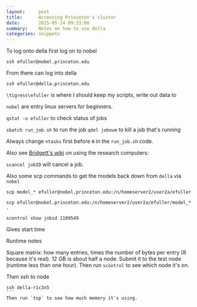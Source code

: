 ```yaml
---
layout:     post
title:      Accessing Princeton's cluster
date:       2015-05-14 09:33:00
summary:    Notes on how to use della
categories: snippets
---
```


To log onto della first log on to nobel

```
ssh efuller@nobel.princeton.edu
```

From there can log into della

```
ssh efuller@della.princeton.edu
```

`\tigress\efuller` is where I should keep my scripts, write out data to

`nobel` are entry linux servers for beginners.

`qstat -u efuller` to check status of jobs

`sbatch run_job.sh` to run the job
`qdel jobnum` to kill a job that's running

Always change `ntasks` first before `N` in the `run_job.sh` code.

Also see [Bridgett's wiki](http://openwetware.org/wiki/VonHoldt:High_Throughput_Sequencing_Resources
) on using the research computers:

`scancel jobID` will cancel a job.

Also some scp commands to get the models back down from `della` via `nobel`

```
scp model_* efuller@nobel.princeton.edu:/n/homeserver2/user2a/efuller

scp efuller@nobel.princeton.edu:/n/homeserver2/user2a/efuller/model_* .
```

```
scontrol show jobid 1109549
```
Gives start time


Runtime notes

Square matrix: how many entries, times the number of bytes per entry (8 because it's real). 12 GB is about half a node. Submit it to the test node (runtime less than one hour). Then run `scontrol` to see which node it's on.

Then ssh to node
````
ssh della-r1c3n5
```
Then run `top` to see how much memory it's using.
